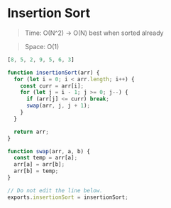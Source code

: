 # Insertion Sort

> Time: O(N^2) → O(N) best when sorted already

> Space: O(1)

```jsx
[8, 5, 2, 9, 5, 6, 3]
```

```jsx
function insertionSort(arr) {
  for (let i = 0; i < arr.length; i++) {
    const curr = arr[i];
    for (let j = i - 1; j >= 0; j--) {
      if (arr[j] <= curr) break;
      swap(arr, j, j + 1);
    }
  }

  return arr;
}

function swap(arr, a, b) {
  const temp = arr[a];
  arr[a] = arr[b];
  arr[b] = temp;
}

// Do not edit the line below.
exports.insertionSort = insertionSort;
```
